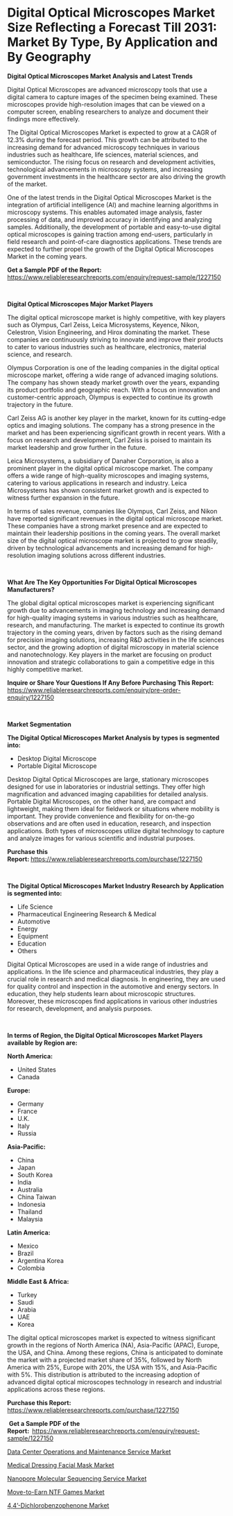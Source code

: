 <p><h1>Digital Optical Microscopes Market Size Reflecting a Forecast Till 2031: Market By Type, By Application and By Geography</h1></p><p><strong>Digital Optical Microscopes Market Analysis and Latest Trends</strong></p>
<p><p>Digital Optical Microscopes are advanced microscopy tools that use a digital camera to capture images of the specimen being examined. These microscopes provide high-resolution images that can be viewed on a computer screen, enabling researchers to analyze and document their findings more effectively. </p><p>The Digital Optical Microscopes Market is expected to grow at a CAGR of 12.3% during the forecast period. This growth can be attributed to the increasing demand for advanced microscopy techniques in various industries such as healthcare, life sciences, material sciences, and semiconductor. The rising focus on research and development activities, technological advancements in microscopy systems, and increasing government investments in the healthcare sector are also driving the growth of the market.</p><p>One of the latest trends in the Digital Optical Microscopes Market is the integration of artificial intelligence (AI) and machine learning algorithms in microscopy systems. This enables automated image analysis, faster processing of data, and improved accuracy in identifying and analyzing samples. Additionally, the development of portable and easy-to-use digital optical microscopes is gaining traction among end-users, particularly in field research and point-of-care diagnostics applications. These trends are expected to further propel the growth of the Digital Optical Microscopes Market in the coming years.</p></p>
<p><strong>Get a Sample PDF of the Report:&nbsp;</strong> <a href="https://www.reliableresearchreports.com/enquiry/request-sample/1227150">https://www.reliableresearchreports.com/enquiry/request-sample/1227150</a></p>
<p>&nbsp;</p>
<p><strong>Digital Optical Microscopes Major Market Players</strong></p>
<p><p>The digital optical microscope market is highly competitive, with key players such as Olympus, Carl Zeiss, Leica Microsystems, Keyence, Nikon, Celestron, Vision Engineering, and Hirox dominating the market. These companies are continuously striving to innovate and improve their products to cater to various industries such as healthcare, electronics, material science, and research.</p><p>Olympus Corporation is one of the leading companies in the digital optical microscope market, offering a wide range of advanced imaging solutions. The company has shown steady market growth over the years, expanding its product portfolio and geographic reach. With a focus on innovation and customer-centric approach, Olympus is expected to continue its growth trajectory in the future.</p><p>Carl Zeiss AG is another key player in the market, known for its cutting-edge optics and imaging solutions. The company has a strong presence in the market and has been experiencing significant growth in recent years. With a focus on research and development, Carl Zeiss is poised to maintain its market leadership and grow further in the future.</p><p>Leica Microsystems, a subsidiary of Danaher Corporation, is also a prominent player in the digital optical microscope market. The company offers a wide range of high-quality microscopes and imaging systems, catering to various applications in research and industry. Leica Microsystems has shown consistent market growth and is expected to witness further expansion in the future.</p><p>In terms of sales revenue, companies like Olympus, Carl Zeiss, and Nikon have reported significant revenues in the digital optical microscope market. These companies have a strong market presence and are expected to maintain their leadership positions in the coming years. The overall market size of the digital optical microscope market is projected to grow steadily, driven by technological advancements and increasing demand for high-resolution imaging solutions across different industries.</p></p>
<p>&nbsp;</p>
<p><strong>What Are The Key Opportunities For Digital Optical Microscopes Manufacturers?</strong></p>
<p><p>The global digital optical microscopes market is experiencing significant growth due to advancements in imaging technology and increasing demand for high-quality imaging systems in various industries such as healthcare, research, and manufacturing. The market is expected to continue its growth trajectory in the coming years, driven by factors such as the rising demand for precision imaging solutions, increasing R&D activities in the life sciences sector, and the growing adoption of digital microscopy in material science and nanotechnology. Key players in the market are focusing on product innovation and strategic collaborations to gain a competitive edge in this highly competitive market.</p></p>
<p><strong>Inquire or Share Your Questions If Any Before Purchasing This Report:</strong> <a href="https://www.reliableresearchreports.com/enquiry/pre-order-enquiry/1227150">https://www.reliableresearchreports.com/enquiry/pre-order-enquiry/1227150</a></p>
<p>&nbsp;</p>
<p><strong>Market Segmentation</strong></p>
<p><strong>The Digital Optical Microscopes Market Analysis by types is segmented into:</strong></p>
<p><ul><li>Desktop Digital Microscope</li><li>Portable Digital Microscope</li></ul></p>
<p><p>Desktop Digital Optical Microscopes are large, stationary microscopes designed for use in laboratories or industrial settings. They offer high magnification and advanced imaging capabilities for detailed analysis. Portable Digital Microscopes, on the other hand, are compact and lightweight, making them ideal for fieldwork or situations where mobility is important. They provide convenience and flexibility for on-the-go observations and are often used in education, research, and inspection applications. Both types of microscopes utilize digital technology to capture and analyze images for various scientific and industrial purposes.</p></p>
<p><strong>Purchase this Report:&nbsp;</strong><a href="https://www.reliableresearchreports.com/purchase/1227150">https://www.reliableresearchreports.com/purchase/1227150</a></p>
<p>&nbsp;</p>
<p><strong>The Digital Optical Microscopes Market Industry Research by Application is segmented into:</strong></p>
<p><ul><li>Life Science</li><li>Pharmaceutical Engineering Research & Medical</li><li>Automotive</li><li>Energy</li><li>Equipment</li><li>Education</li><li>Others</li></ul></p>
<p><p>Digital Optical Microscopes are used in a wide range of industries and applications. In the life science and pharmaceutical industries, they play a crucial role in research and medical diagnosis. In engineering, they are used for quality control and inspection in the automotive and energy sectors. In education, they help students learn about microscopic structures. Moreover, these microscopes find applications in various other industries for research, development, and analysis purposes.</p></p>
<p>&nbsp;</p>
<p><strong>In terms of Region, the Digital Optical Microscopes Market Players available by Region are:</strong></p>
<p>
    <p> <strong> North America: </strong>
        <ul>
            <li>United States</li>
            <li>Canada</li>
        </ul>
        </p> 
    <p> <strong> Europe: </strong>
        <ul>
            <li>Germany</li>
            <li>France</li>
            <li>U.K.</li>
            <li>Italy</li>
            <li>Russia</li>
        </ul>
        </p> 
    <p> <strong> Asia-Pacific: </strong>
        <ul>
            <li>China</li>
            <li>Japan</li>
            <li>South Korea</li>
            <li>India</li>
            <li>Australia</li>
            <li>China Taiwan</li>
            <li>Indonesia</li>
            <li>Thailand</li>
            <li>Malaysia</li>
        </ul>
        </p> 
    <p> <strong> Latin America: </strong>
        <ul>
            <li>Mexico</li>
            <li>Brazil</li>
            <li>Argentina Korea</li>
            <li>Colombia</li>
        </ul>
        </p> 
    <p> <strong> Middle East & Africa: </strong>
        <ul>
            <li>Turkey</li>
            <li>Saudi</li>
            <li>Arabia</li>
            <li>UAE</li>
            <li>Korea</li>
        </ul>
    </p>
    </p>
<p><p>The digital optical microscopes market is expected to witness significant growth in the regions of North America (NA), Asia-Pacific (APAC), Europe, the USA, and China. Among these regions, China is anticipated to dominate the market with a projected market share of 35%, followed by North America with 25%, Europe with 20%, the USA with 15%, and Asia-Pacific with 5%. This distribution is attributed to the increasing adoption of advanced digital optical microscopes technology in research and industrial applications across these regions.</p></p>
<p><strong>Purchase this Report: </strong><a href="https://www.reliableresearchreports.com/purchase/1227150">https://www.reliableresearchreports.com/purchase/1227150</a></p>
<p>&nbsp;<strong>Get a Sample PDF of the Report:&nbsp;&nbsp;</strong><a href="https://www.reliableresearchreports.com/enquiry/request-sample/1227150">https://www.reliableresearchreports.com/enquiry/request-sample/1227150</a></p>
<p><strong></strong></p>
<p><p><a href="https://medium.com/@jessicaholland33/data-center-operations-and-maintenance-service-market-size-reveals-the-best-marketing-channels-in-ac857341d9fa">Data Center Operations and Maintenance Service Market</a></p><p><a href="https://github.com/khansimonweber1lqujlwoz15d/Market-Research-Report-List-1/blob/main/medical-dressing-facial-mask-market.md">Medical Dressing Facial Mask Market</a></p><p><a href="https://medium.com/@laurenhunter26/nanopore-molecular-sequencing-service-market-trends-and-market-analysis-forecasted-for-period-725ebbeba058">Nanopore Molecular Sequencing Service Market</a></p><p><a href="https://medium.com/@jessicaholland33/move-to-earn-ntf-games-market-analysis-and-sze-forecasted-for-period-from-2024-to-2031-608f92f0bfa7">Move-to-Earn NTF Games Market</a></p><p><a href="https://github.com/derrinmiltonellis35gcl/Market-Research-Report-List-1/blob/main/44-dichlorobenzophenone-market.md">4,4’-Dichlorobenzophenone Market</a></p></p>